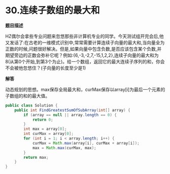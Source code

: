 # 30.连续子数组的最大和

**题目描述**

HZ偶尔会拿些专业问题来忽悠那些非计算机专业的同学。今天测试组开完会后,他又发话了:在古老的一维模式识别中,常常需要计算连续子向量的最大和,当向量全为正数的时候,问题很好解决。但是,如果向量中包含负数,是否应该包含某个负数,并期望旁边的正数会弥补它呢？例如:{6,-3,-2,7,-15,1,2,2},连续子向量的最大和为8(从第0个开始,到第3个为止)。给一个数组，返回它的最大连续子序列的和，你会不会被他忽悠住？(子向量的长度至少是1)

**解答**

动态规划的思想。max保存全局最大和，curMax保存以array[i]为最后一个元素的子数组的和的最大值。

```java
public class Solution {
    public int FindGreatestSumOfSubArray(int[] array) {
        if (array == null || array.length == 0) {
            return 0;
        }
        int max = array[0];
        int curMax = array[0];
        for (int i = 1; i < array.length; i++) {
            curMax = Math.max(array[i], curMax + array[i]);
            max = Math.max(curMax, max);
        }
        return max;
    }
}
```